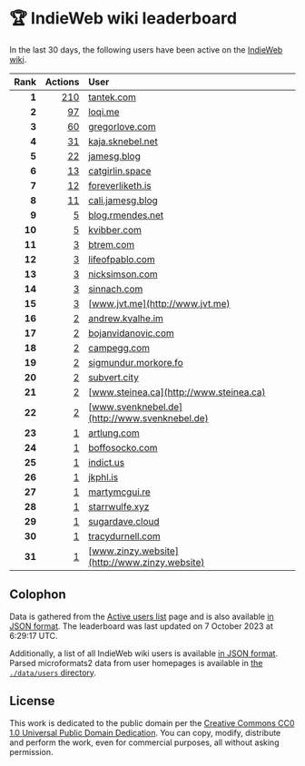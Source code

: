 # 🏆 IndieWeb wiki leaderboard

In the last 30 days, the following users have been active on the [IndieWeb wiki](https://indieweb.org).

| Rank | Actions | User |
|-----:|--------:|:-----|
| **1** | [210](https://indieweb.org/Special:Contributions/Tantek.com) | [tantek.com](http://tantek.com) |
| **2** | [97](https://indieweb.org/Special:Contributions/Loqi.me) | [loqi.me](http://loqi.me) |
| **3** | [60](https://indieweb.org/Special:Contributions/Gregorlove.com) | [gregorlove.com](http://gregorlove.com) |
| **4** | [31](https://indieweb.org/Special:Contributions/Kaja.sknebel.net) | [kaja.sknebel.net](http://kaja.sknebel.net) |
| **5** | [22](https://indieweb.org/Special:Contributions/Jamesg.blog) | [jamesg.blog](http://jamesg.blog) |
| **6** | [13](https://indieweb.org/Special:Contributions/Catgirlin.space) | [catgirlin.space](http://catgirlin.space) |
| **7** | [12](https://indieweb.org/Special:Contributions/Foreverliketh.is) | [foreverliketh.is](http://foreverliketh.is) |
| **8** | [11](https://indieweb.org/Special:Contributions/Cali.jamesg.blog) | [cali.jamesg.blog](http://cali.jamesg.blog) |
| **9** | [5](https://indieweb.org/Special:Contributions/Blog.rmendes.net) | [blog.rmendes.net](http://blog.rmendes.net) |
| **10** | [5](https://indieweb.org/Special:Contributions/Kvibber.com) | [kvibber.com](http://kvibber.com) |
| **11** | [3](https://indieweb.org/Special:Contributions/Btrem.com) | [btrem.com](http://btrem.com) |
| **12** | [3](https://indieweb.org/Special:Contributions/Lifeofpablo.com) | [lifeofpablo.com](http://lifeofpablo.com) |
| **13** | [3](https://indieweb.org/Special:Contributions/Nicksimson.com) | [nicksimson.com](http://nicksimson.com) |
| **14** | [3](https://indieweb.org/Special:Contributions/Sinnach.com) | [sinnach.com](http://sinnach.com) |
| **15** | [3](https://indieweb.org/Special:Contributions/Www.jvt.me) | [www.jvt.me](http://www.jvt.me) |
| **16** | [2](https://indieweb.org/Special:Contributions/Andrew.kvalhe.im) | [andrew.kvalhe.im](http://andrew.kvalhe.im) |
| **17** | [2](https://indieweb.org/Special:Contributions/Bojanvidanovic.com) | [bojanvidanovic.com](http://bojanvidanovic.com) |
| **18** | [2](https://indieweb.org/Special:Contributions/Campegg.com) | [campegg.com](http://campegg.com) |
| **19** | [2](https://indieweb.org/Special:Contributions/Sigmundur.morkore.fo) | [sigmundur.morkore.fo](http://sigmundur.morkore.fo) |
| **20** | [2](https://indieweb.org/Special:Contributions/Subvert.city) | [subvert.city](http://subvert.city) |
| **21** | [2](https://indieweb.org/Special:Contributions/Www.steinea.ca) | [www.steinea.ca](http://www.steinea.ca) |
| **22** | [2](https://indieweb.org/Special:Contributions/Www.svenknebel.de) | [www.svenknebel.de](http://www.svenknebel.de) |
| **23** | [1](https://indieweb.org/Special:Contributions/Artlung.com) | [artlung.com](http://artlung.com) |
| **24** | [1](https://indieweb.org/Special:Contributions/Boffosocko.com) | [boffosocko.com](http://boffosocko.com) |
| **25** | [1](https://indieweb.org/Special:Contributions/Indict.us) | [indict.us](http://indict.us) |
| **26** | [1](https://indieweb.org/Special:Contributions/Jkphl.is) | [jkphl.is](http://jkphl.is) |
| **27** | [1](https://indieweb.org/Special:Contributions/Martymcgui.re) | [martymcgui.re](http://martymcgui.re) |
| **28** | [1](https://indieweb.org/Special:Contributions/Starrwulfe.xyz) | [starrwulfe.xyz](http://starrwulfe.xyz) |
| **29** | [1](https://indieweb.org/Special:Contributions/Sugardave.cloud) | [sugardave.cloud](http://sugardave.cloud) |
| **30** | [1](https://indieweb.org/Special:Contributions/Tracydurnell.com) | [tracydurnell.com](http://tracydurnell.com) |
| **31** | [1](https://indieweb.org/Special:Contributions/Www.zinzy.website) | [www.zinzy.website](http://www.zinzy.website) |


## Colophon

Data is gathered from the [Active users list](https://indieweb.org/Special:ActiveUsers) page and is also available [in JSON format](https://github.com/jgarber623/indieweb-wiki-leaderboard/blob/main/data/leaderboard.json). The leaderboard was last updated on 7 October 2023 at 6:29:17 UTC.

Additionally, a list of all IndieWeb wiki users is available [in JSON format](https://github.com/jgarber623/indieweb-wiki-leaderboard/blob/main/data/users.json). Parsed microformats2 data from user homepages is available in [the `./data/users` directory](https://github.com/jgarber623/indieweb-wiki-leaderboard/blob/main/data/users).

## License

This work is dedicated to the public domain per the [Creative Commons CC0 1.0 Universal Public Domain Dedication](https://creativecommons.org/publicdomain/zero/1.0/). You can copy, modify, distribute and perform the work, even for commercial purposes, all without asking permission.
